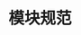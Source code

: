 # 模块规范

## <script/>

js 使用script引入有哪些问题？

- 脚本变多时，需要手动管理加载顺序
- 不同脚本之间逻辑调用，需要通过全局变量的方式，全局变量多了程序就将很难管理，全局变量被覆盖……
- 没有 html 怎么办

## CommonJS 模块规范

- JavaScript 社区发起，在 Node.js 上应用并推广
- 后续也影响到了浏览器端 JavaScript

导出模块内：

- module.exports
- exports